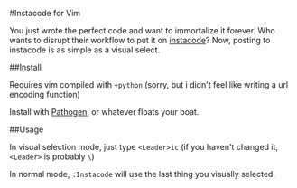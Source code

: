 #Instacode for Vim

You just wrote the perfect code and want to immortalize it forever. Who wants to disrupt their workflow to put it on [instacode](http://instacod.es/)? Now, posting to instacode is as simple as a visual select.

##Install

Requires vim compiled with `+python` (sorry, but i didn't feel like writing a url encoding function)

Install with [Pathogen](https://github.com/tpope/vim-pathogen), or whatever floats your boat.

##Usage

In visual selection mode, just type `<Leader>ic` (if you haven't changed it, `<Leader>` is probably `\`)

In normal mode, `:Instacode` will use the last thing you visually selected.
